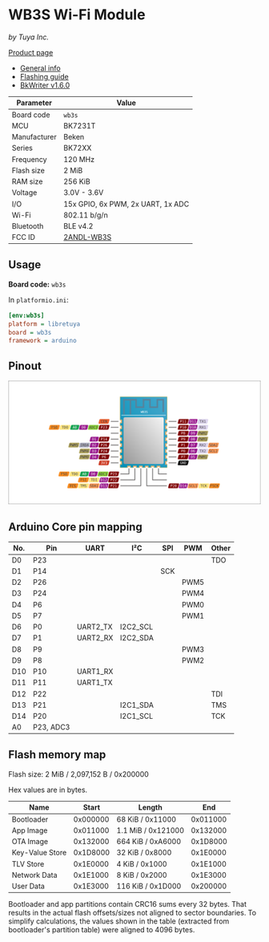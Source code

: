# WB3S Wi-Fi Module

*by Tuya Inc.*

[Product page](https://developer.tuya.com/en/docs/iot/wb3s-module-datasheet?id=K9dx20n6hz5n4)

- [General info](../../docs/platform/beken-72xx/README.md)
- [Flashing guide](../../docs/platform/beken-72xx/flashing.md)
- [BkWriter v1.6.0](https://images.tuyacn.com/smart/bk_writer1.60/bk_writer1.60.exe)

Parameter    | Value
-------------|------------------------------------------
Board code   | `wb3s`
MCU          | BK7231T
Manufacturer | Beken
Series       | BK72XX
Frequency    | 120 MHz
Flash size   | 2 MiB
RAM size     | 256 KiB
Voltage      | 3.0V - 3.6V
I/O          | 15x GPIO, 6x PWM, 2x UART, 1x ADC
Wi-Fi        | 802.11 b/g/n
Bluetooth    | BLE v4.2
FCC ID       | [2ANDL-WB3S](https://fccid.io/2ANDL-WB3S)

## Usage

**Board code:** `wb3s`

In `platformio.ini`:

```ini
[env:wb3s]
platform = libretuya
board = wb3s
framework = arduino
```

## Pinout

![Pinout](pinout_wb3s.svg)

## Arduino Core pin mapping

No. | Pin       | UART     | I²C      | SPI | PWM  | Other
----|-----------|----------|----------|-----|------|------
D0  | P23       |          |          |     |      | TDO
D1  | P14       |          |          | SCK |      |
D2  | P26       |          |          |     | PWM5 |
D3  | P24       |          |          |     | PWM4 |
D4  | P6        |          |          |     | PWM0 |
D5  | P7        |          |          |     | PWM1 |
D6  | P0        | UART2_TX | I2C2_SCL |     |      |
D7  | P1        | UART2_RX | I2C2_SDA |     |      |
D8  | P9        |          |          |     | PWM3 |
D9  | P8        |          |          |     | PWM2 |
D10 | P10       | UART1_RX |          |     |      |
D11 | P11       | UART1_TX |          |     |      |
D12 | P22       |          |          |     |      | TDI
D13 | P21       |          | I2C1_SDA |     |      | TMS
D14 | P20       |          | I2C1_SCL |     |      | TCK
A0  | P23, ADC3 |          |          |     |      |

## Flash memory map

Flash size: 2 MiB / 2,097,152 B / 0x200000

Hex values are in bytes.

Name            | Start    | Length             | End
----------------|----------|--------------------|---------
Bootloader      | 0x000000 | 68 KiB / 0x11000   | 0x011000
App Image       | 0x011000 | 1.1 MiB / 0x121000 | 0x132000
OTA Image       | 0x132000 | 664 KiB / 0xA6000  | 0x1D8000
Key-Value Store | 0x1D8000 | 32 KiB / 0x8000    | 0x1E0000
TLV Store       | 0x1E0000 | 4 KiB / 0x1000     | 0x1E1000
Network Data    | 0x1E1000 | 8 KiB / 0x2000     | 0x1E3000
User Data       | 0x1E3000 | 116 KiB / 0x1D000  | 0x200000

Bootloader and app partitions contain CRC16 sums every 32 bytes. That results in the actual flash offsets/sizes not aligned to sector boundaries. To simplify calculations, the values shown in the table (extracted from bootloader's partition table) were aligned to 4096 bytes.
